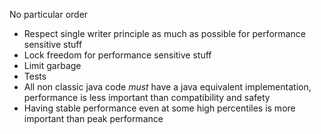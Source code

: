 

No particular order
* Respect single writer principle as much as possible for performance sensitive stuff
* Lock freedom for performance sensitive stuff
* Limit garbage
* Tests
* All non classic java code _must_ have a java equivalent implementation, performance is less important than compatibility and safety
* Having stable performance even at some high percentiles is more important than peak performance
